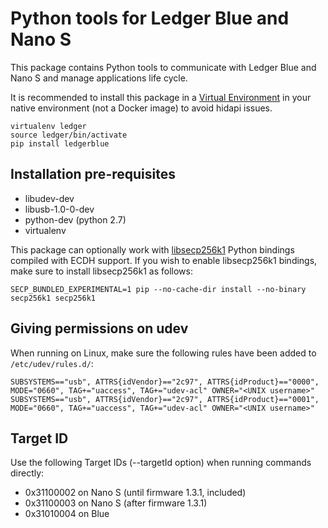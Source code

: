 # Python tools for Ledger Blue and Nano S

This package contains Python tools to communicate with Ledger Blue and Nano S and manage applications life cycle.

It is recommended to install this package in a [Virtual Environment](http://docs.python-guide.org/en/latest/dev/virtualenvs/) in your native environment (not a Docker image) to avoid hidapi issues.

```
virtualenv ledger
source ledger/bin/activate
pip install ledgerblue
```

## Installation pre-requisites


  * libudev-dev
  * libusb-1.0-0-dev
  * python-dev (python 2.7)
  * virtualenv

This package can optionally work with [libsecp256k1](https://github.com/ludbb/secp256k1-py) Python bindings compiled with ECDH support. If you wish to enable libsecp256k1 bindings, make sure to install libsecp256k1 as follows:

```
SECP_BUNDLED_EXPERIMENTAL=1 pip --no-cache-dir install --no-binary secp256k1 secp256k1
```

## Giving permissions on udev

When running on Linux, make sure the following rules have been added to `/etc/udev/rules.d/`:

```
SUBSYSTEMS=="usb", ATTRS{idVendor}=="2c97", ATTRS{idProduct}=="0000", MODE="0660", TAG+="uaccess", TAG+="udev-acl" OWNER="<UNIX username>"
SUBSYSTEMS=="usb", ATTRS{idVendor}=="2c97", ATTRS{idProduct}=="0001", MODE="0660", TAG+="uaccess", TAG+="udev-acl" OWNER="<UNIX username>"

```

## Target ID

Use the following Target IDs (--targetId option) when running commands directly:

  * 0x31100002 on Nano S (until firmware 1.3.1, included)
  * 0x31100003 on Nano S (after firmware 1.3.1)
  * 0x31010004 on Blue

